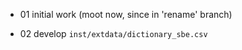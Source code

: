 * 01 initial work (moot now, since in 'rename' branch)

* 02 develop `inst/extdata/dictionary_sbe.csv`

